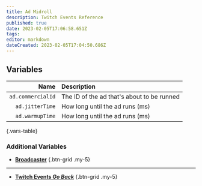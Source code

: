 ```yaml
---
title: Ad Midroll
description: Twitch Events Reference
published: true
date: 2023-02-05T17:06:58.651Z
tags: 
editor: markdown
dateCreated: 2023-02-05T17:04:50.686Z
---
```


## Variables
Name | Description
----:|:------------
`ad.commercialId` | The ID of the ad that's about to be runned
`ad.jitterTime` | How long until the ad runs (ms)
`ad.warmupTime` | How long until the ad runs (ms)
{.vars-table}

### Additional Variables
* [<i class="mdi mdi-account text--twitch"></i>**Broadcaster**](/en/Platforms/Twitch/Events/General/Broadcaster)
{.btn-grid .my-5}

---

- [<i class="mdi mdi-chevron-left"></i>**Twitch Events *Go Back***](/en/Platforms/Twitch/Events)
{.btn-grid .my-5}